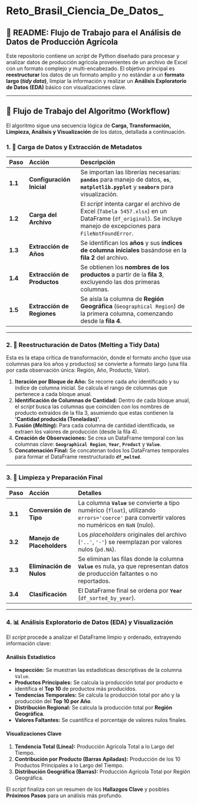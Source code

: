 # Reto_Brasil_Ciencia_De_Datos_
  ## 📄 README: Flujo de Trabajo para el Análisis de Datos de Producción Agrícola

Este repositorio contiene un *script* de Python diseñado para procesar y analizar datos de producción agrícola provenientes de un archivo de Excel con un formato complejo y multi-encabezado. El objetivo principal es **reestructurar** los datos de un formato amplio y no estándar a un **formato largo (*tidy data*)**, limpiar la información y realizar un **Análisis Exploratorio de Datos (EDA)** básico con visualizaciones clave.

***

## 🚀 Flujo de Trabajo del Algoritmo (Workflow)

El algoritmo sigue una secuencia lógica de **Carga, Transformación, Limpieza, Análisis y Visualización** de los datos, detallada a continuación.

### 1. 📂 Carga de Datos y Extracción de Metadatos

| Paso | Acción | Descripción |
| :--- | :--- | :--- |
| **1.1** | **Configuración Inicial** | Se importan las librerías necesarias: **`pandas`** para manejo de datos, **`os`**, **`matplotlib.pyplot`** y **`seaborn`** para visualización. |
| **1.2** | **Carga del Archivo** | El *script* intenta cargar el archivo de Excel (`Tabela 5457.xlsx`) en un DataFrame (`df_original`). Se incluye manejo de excepciones para `FileNotFoundError`. |
| **1.3** | **Extracción de Años** | Se identifican los **años** y sus **índices de columna iniciales** basándose en la **fila 2** del archivo. |
| **1.4** | **Extracción de Productos** | Se obtienen los **nombres de los productos** a partir de la **fila 3**, excluyendo las dos primeras columnas. |
| **1.5** | **Extracción de Regiones** | Se aísla la columna de **Región Geográfica** (`Geographical Region`) de la primera columna, comenzando desde la **fila 4**. |

***

### 2. 🔄 Reestructuración de Datos (Melting a Tidy Data)

Esta es la etapa crítica de transformación, donde el formato ancho (que usa columnas para los años y productos) se convierte a formato largo (una fila por cada observación única: Región, Año, Producto, Valor).

1.  **Iteración por Bloque de Año:** Se recorre cada año identificado y su índice de columna inicial. Se calcula el rango de columnas que pertenece a cada bloque anual.
2.  **Identificación de Columnas de Cantidad:** Dentro de cada bloque anual, el *script* busca las columnas que coinciden con los nombres de producto extraídos de la fila 3, asumiendo que estas contienen la **'Cantidad producida (Toneladas)'**.
3.  **Fusión (*Melting*):** Para cada columna de cantidad identificada, se extraen los valores de producción (desde la fila 4).
4.  **Creación de Observaciones:** Se crea un DataFrame temporal con las columnas clave: **`Geographical Region`**, **`Year`**, **`Product`** y **`Value`**.
5.  **Concatenación Final:** Se concatenan todos los DataFrames temporales para formar el DataFrame reestructurado **`df_melted`**.

***

### 3. 🧹 Limpieza y Preparación Final

| Paso | Acción | Detalles |
| :--- | :--- | :--- |
| **3.1** | **Conversión de Tipo** | La columna **`Value`** se convierte a tipo numérico (`float`), utilizando `errors='coerce'` para convertir valores no numéricos en `NaN` (nulo). |
| **3.2** | **Manejo de Placeholders** | Los *placeholders* originales del archivo (`'..'`, `'-'`) se reemplazan por valores nulos (`pd.NA`). |
| **3.3** | **Eliminación de Nulos** | Se eliminan las filas donde la columna **`Value`** es nula, ya que representan datos de producción faltantes o no reportados. |
| **3.4** | **Clasificación** | El DataFrame final se ordena por **`Year`** (`df_sorted_by_year`). |

***

### 4. 📊 Análisis Exploratorio de Datos (EDA) y Visualización

El *script* procede a analizar el DataFrame limpio y ordenado, extrayendo información clave:

#### Análisis Estadístico

* **Inspección:** Se muestran las estadísticas descriptivas de la columna `Value`.
* **Productos Principales:** Se calcula la producción total por producto e identifica el **Top 10** de productos más producidos.
* **Tendencias Temporales:** Se calcula la producción total por año y la producción del **Top 10 por Año**.
* **Distribución Regional:** Se calcula la producción total por **Región Geográfica**.
* **Valores Faltantes:** Se cuantifica el porcentaje de valores nulos finales.

#### Visualizaciones Clave

1.  **Tendencia Total (Línea):** Producción Agrícola Total a lo Largo del Tiempo.
2.  **Contribución por Producto (Barras Apiladas):** Producción de los 10 Productos Principales a lo Largo del Tiempo.
3.  **Distribución Geográfica (Barras):** Producción Agrícola Total por Región Geográfica.

El *script* finaliza con un resumen de los **Hallazgos Clave** y posibles **Próximos Pasos** para un análisis más profundo.
